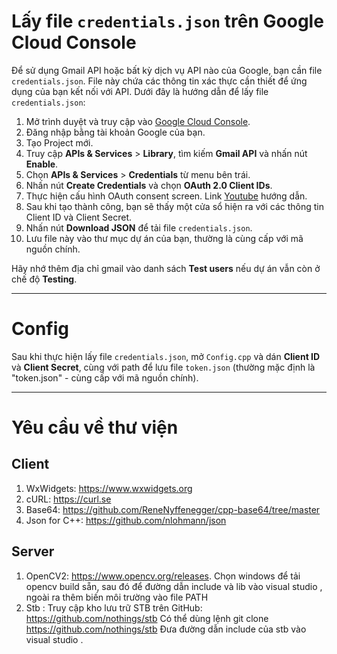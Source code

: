 # Lấy file `credentials.json` trên Google Cloud Console

Để sử dụng Gmail API hoặc bất kỳ dịch vụ API nào của Google, bạn cần file `credentials.json`. File này chứa các thông tin xác thực cần thiết để ứng dụng của bạn kết nối với API. Dưới đây là hướng dẫn để lấy file `credentials.json`:

1. Mở trình duyệt và truy cập vào [Google Cloud Console](https://console.cloud.google.com/).
2. Đăng nhập bằng tài khoản Google của bạn.
3. Tạo Project mới.
4. Truy cập **APIs & Services** > **Library**, tìm kiếm **Gmail API** và nhấn nút **Enable**.
5. Chọn **APIs & Services** > **Credentials** từ menu bên trái.
6. Nhấn nút **Create Credentials** và chọn **OAuth 2.0 Client IDs**.
7. Thực hiện cấu hình OAuth consent screen. Link [Youtube](https://www.youtube.com/watch?v=1Ua0Eplg75M) hướng dẫn. 
8. Sau khi tạo thành công, bạn sẽ thấy một cửa sổ hiện ra với các thông tin Client ID và Client Secret.
9. Nhấn nút **Download JSON** để tải file `credentials.json`.
10. Lưu file này vào thư mục dự án của bạn, thường là cùng cấp với mã nguồn chính.

Hãy nhớ thêm địa chỉ gmail vào danh sách **Test users** nếu dự án vẫn còn ở chế độ **Testing**.

---
# Config

Sau khi thực hiện lấy file `credentials.json`, mở `Config.cpp` và dán **Client ID** và **Client Secret**, cùng với path để lưu file `token.json` (thường mặc định là "token.json" - cùng cấp với mã nguồn chính).

---
# Yêu cầu về thư viện

## Client
1. WxWidgets: https://www.wxwidgets.org
2. cURL: https://curl.se
3. Base64: https://github.com/ReneNyffenegger/cpp-base64/tree/master
4. Json for C++: https://github.com/nlohmann/json

## Server
1. OpenCV2: https://www.opencv.org/releases.
Chọn windows để tải opencv build sẵn, sau đó để đường dẫn include và lib vào visual studio , ngoài ra thêm biến môi trường vào file PATH 
3. Stb : Truy cập kho lưu trữ STB trên GitHub: https://github.com/nothings/stb
Có thể dùng lệnh git clone https://github.com/nothings/stb
Đưa đường dẫn include của stb vào visual studio .
